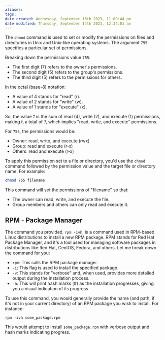 ```yaml
---
aliases: 
tags: 
date created: Wednesday, September 13th 2023, 11:09:44 pm
date modified: Thursday, September 14th 2023, 12:34:01 am
---
```

The `chmod` command is used to set or modify the permissions on files and directories in Unix and Unix-like operating systems. The argument `755` specifies a particular set of permissions.

Breaking down the permissions value `755`:

- The first digit (7) refers to the owner's permissions.
- The second digit (5) refers to the group's permissions.
- The third digit (5) refers to the permissions for others.

In the octal (base-8) notation:

- A value of 4 stands for "read" (r).
- A value of 2 stands for "write" (w).
- A value of 1 stands for "execute" (x).

So, the value `7` is the sum of read (4), write (2), and execute (1) permissions, making it a total of 7, which implies "read, write, and execute" permissions.

For `755`, the permissions would be:

- Owner: read, write, and execute (rwx)
- Group: read and execute (r-x)
- Others: read and execute (r-x)

To apply this permission set to a file or directory, you'd use the `chmod` command followed by the permission value and the target file or directory name. For example:

```bash
chmod 755 filename
```

This command will set the permissions of "filename" so that:

- The owner can read, write, and execute the file.
- Group members and others can only read and execute it.

## RPM - Package Manager

The command you provided, `rpm -ivh`, is a command used in RPM-based Linux distributions to install a new RPM package. RPM stands for Red Hat Package Manager, and it's a tool used for managing software packages in distributions like Red Hat, CentOS, Fedora, and others. Let me break down the command for you:

- `rpm`: This calls the RPM package manager.
- `-i`: This flag is used to install the specified package.
- `-v`: This stands for "verbose" and, when used, provides more detailed output during the installation process.
- `-h`: This will print hash marks (#) as the installation progresses, giving you a visual indication of its progress.

To use this command, you would generally provide the name (and path, if it's not in your current directory) of an RPM package you wish to install. For instance:

```
rpm -ivh some_package.rpm
```

This would attempt to install `some_package.rpm` with verbose output and hash marks indicating progress.